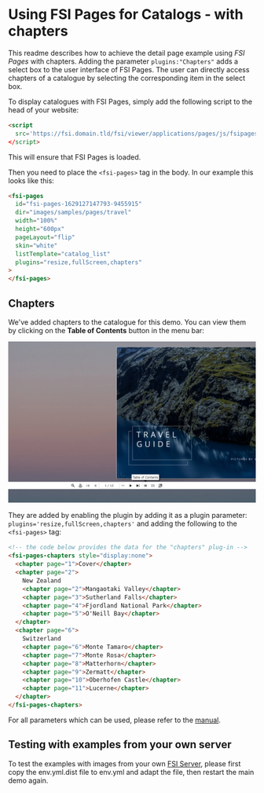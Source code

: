 # Using FSI Pages for Catalogs - with chapters

This readme describes how to achieve the detail page example using _FSI Pages_ with chapters.
Adding the parameter `plugins:"Chapters"` adds a select box to the user interface of FSI Pages.
The user can directly access chapters of a catalogue by selecting the corresponding item in the select box.

To display catalogues with FSI Pages, simply add the following script to the head of your website:

```html
<script
  src='https://fsi.domain.tld/fsi/viewer/applications/pages/js/fsipages.js'
</script>
```

This will ensure that FSI Pages is loaded.

Then you need to place the `<fsi-pages>` tag in the body.
In our example this looks like this:

```html
<fsi-pages
  id="fsi-pages-1629127147793-9455915"
  dir="images/samples/pages/travel"
  width="100%"
  height="600px"
  pageLayout="flip"
  skin="white"
  listTemplate="catalog_list"
  plugins="resize,fullScreen,chapters"
>
</fsi-pages>
```

## Chapters

We've added chapters to the catalogue for this demo. You can view them by clicking on the **Table of Contents** button in the menu bar:

![Config Image](readme-chapters.png)

They are added by enabling the plugin by adding it as a plugin parameter: `plugins='resize,fullScreen,chapters'` and adding the following to the `<fsi-pages>` tag:

```html
<!-- the code below provides the data for the "chapters" plug-in -->
<fsi-pages-chapters style="display:none">
  <chapter page="1">Cover</chapter>
  <chapter page="2">
    New Zealand
    <chapter page="2">Mangaotaki Valley</chapter>
    <chapter page="3">Sutherland Falls</chapter>
    <chapter page="4">Fjordland National Park</chapter>
    <chapter page="5">O'Neill Bay</chapter>
  </chapter>
  <chapter page="6">
    Switzerland
    <chapter page="6">Monte Tamaro</chapter>
    <chapter page="7">Monte Rosa</chapter>
    <chapter page="8">Matterhorn</chapter>
    <chapter page="9">Zermatt</chapter>
    <chapter page="10">Oberhofen Castle</chapter>
    <chapter page="11">Lucerne</chapter>
  </chapter>
</fsi-pages-chapters>
```

For all parameters which can be used, please refer to the [manual](https://docs.neptunelabs.com/fsi-viewer/latest/fsi-pages).

## Testing with examples from your own server

To test the examples with images from your own [FSI Server](https://www.neptunelabs.com/fsi-server/), please first copy the env.yml.dist file to env.yml and adapt the file, then restart the main demo again.
